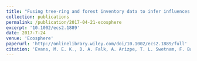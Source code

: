 ```yaml
---
title: "Fusing tree-ring and forest inventory data to infer influences on tree growth"
collection: publications
permalink: /publication/2017-04-21-ecosphere
excerpt: '10.1002/ecs2.1889'
date: 2017-7-24
venue: 'Ecosphere'
paperurl: 'http://onlinelibrary.wiley.com/doi/10.1002/ecs2.1889/full'
citation: 'Evans, M. E. K., D. A. Falk, A. Arizpe, T. L. Swetnam, F. Babst, and K. E. Holsinger. 2017. Fusing tree-ring and forest inventory data to infer influences on tree growth. Ecosphere 8(7):e01889. 10.1002/ecs2.1889'
---
```

